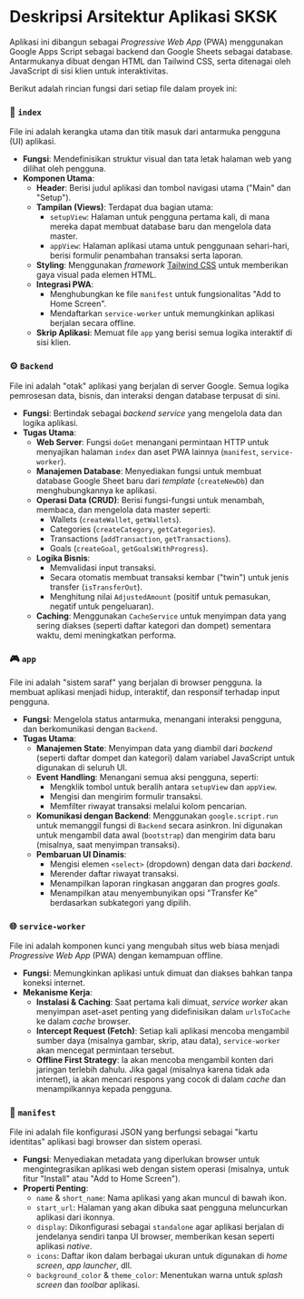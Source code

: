 # Deskripsi Arsitektur Aplikasi SKSK

Aplikasi ini dibangun sebagai *Progressive Web App* (PWA) menggunakan Google Apps Script sebagai backend dan Google Sheets sebagai database. Antarmukanya dibuat dengan HTML dan Tailwind CSS, serta ditenagai oleh JavaScript di sisi klien untuk interaktivitas.

Berikut adalah rincian fungsi dari setiap file dalam proyek ini:

### 📄 `index`
File ini adalah kerangka utama dan titik masuk dari antarmuka pengguna (UI) aplikasi.

* **Fungsi**: Mendefinisikan struktur visual dan tata letak halaman web yang dilihat oleh pengguna.
* **Komponen Utama**:
    * **Header**: Berisi judul aplikasi dan tombol navigasi utama ("Main" dan "Setup").
    * **Tampilan (Views)**: Terdapat dua bagian utama:
        * `setupView`: Halaman untuk pengguna pertama kali, di mana mereka dapat membuat database baru dan mengelola data master.
        * `appView`: Halaman aplikasi utama untuk penggunaan sehari-hari, berisi formulir penambahan transaksi serta laporan.
    * **Styling**: Menggunakan *framework* [Tailwind CSS](https://tailwindcss.com/) untuk memberikan gaya visual pada elemen HTML.
    * **Integrasi PWA**:
        * Menghubungkan ke file `manifest` untuk fungsionalitas "Add to Home Screen".
        * Mendaftarkan `service-worker` untuk memungkinkan aplikasi berjalan secara offline.
    * **Skrip Aplikasi**: Memuat file `app` yang berisi semua logika interaktif di sisi klien.

### ⚙️ `Backend`
File ini adalah "otak" aplikasi yang berjalan di server Google. Semua logika pemrosesan data, bisnis, dan interaksi dengan database terpusat di sini.

* **Fungsi**: Bertindak sebagai *backend service* yang mengelola data dan logika aplikasi.
* **Tugas Utama**:
    * **Web Server**: Fungsi `doGet` menangani permintaan HTTP untuk menyajikan halaman `index` dan aset PWA lainnya (`manifest`, `service-worker`).
    * **Manajemen Database**: Menyediakan fungsi untuk membuat database Google Sheet baru dari *template* (`createNewDb`) dan menghubungkannya ke aplikasi.
    * **Operasi Data (CRUD)**: Berisi fungsi-fungsi untuk menambah, membaca, dan mengelola data master seperti:
        * Wallets (`createWallet`, `getWallets`).
        * Categories (`createCategory`, `getCategories`).
        * Transactions (`addTransaction`, `getTransactions`).
        * Goals (`createGoal`, `getGoalsWithProgress`).
    * **Logika Bisnis**:
        * Memvalidasi input transaksi.
        * Secara otomatis membuat transaksi kembar ("twin") untuk jenis transfer (`isTransferOut`).
        * Menghitung nilai `AdjustedAmount` (positif untuk pemasukan, negatif untuk pengeluaran).
    * **Caching**: Menggunakan `CacheService` untuk menyimpan data yang sering diakses (seperti daftar kategori dan dompet) sementara waktu, demi meningkatkan performa.

### 🎮 `app`
File ini adalah "sistem saraf" yang berjalan di browser pengguna. Ia membuat aplikasi menjadi hidup, interaktif, dan responsif terhadap input pengguna.

* **Fungsi**: Mengelola status antarmuka, menangani interaksi pengguna, dan berkomunikasi dengan `Backend`.
* **Tugas Utama**:
    * **Manajemen State**: Menyimpan data yang diambil dari *backend* (seperti daftar dompet dan kategori) dalam variabel JavaScript untuk digunakan di seluruh UI.
    * **Event Handling**: Menangani semua aksi pengguna, seperti:
        * Mengklik tombol untuk beralih antara `setupView` dan `appView`.
        * Mengisi dan mengirim formulir transaksi.
        * Memfilter riwayat transaksi melalui kolom pencarian.
    * **Komunikasi dengan Backend**: Menggunakan `google.script.run` untuk memanggil fungsi di `Backend` secara asinkron. Ini digunakan untuk mengambil data awal (`bootstrap`) dan mengirim data baru (misalnya, saat menyimpan transaksi).
    * **Pembaruan UI Dinamis**:
        * Mengisi elemen `<select>` (dropdown) dengan data dari *backend*.
        * Merender daftar riwayat transaksi.
        * Menampilkan laporan ringkasan anggaran dan progres *goals*.
        * Menampilkan atau menyembunyikan opsi "Transfer Ke" berdasarkan subkategori yang dipilih.

### 🌐 `service-worker`
File ini adalah komponen kunci yang mengubah situs web biasa menjadi *Progressive Web App* (PWA) dengan kemampuan offline.

* **Fungsi**: Memungkinkan aplikasi untuk dimuat dan diakses bahkan tanpa koneksi internet.
* **Mekanisme Kerja**:
    * **Instalasi & Caching**: Saat pertama kali dimuat, *service worker* akan menyimpan aset-aset penting yang didefinisikan dalam `urlsToCache` ke dalam *cache* browser.
    * **Intercept Request (Fetch)**: Setiap kali aplikasi mencoba mengambil sumber daya (misalnya gambar, skrip, atau data), `service-worker` akan mencegat permintaan tersebut.
    * **Offline First Strategy**: Ia akan mencoba mengambil konten dari jaringan terlebih dahulu. Jika gagal (misalnya karena tidak ada internet), ia akan mencari respons yang cocok di dalam *cache* dan menampilkannya kepada pengguna.

### 📝 `manifest`
File ini adalah file konfigurasi JSON yang berfungsi sebagai "kartu identitas" aplikasi bagi browser dan sistem operasi.

* **Fungsi**: Menyediakan metadata yang diperlukan browser untuk mengintegrasikan aplikasi web dengan sistem operasi (misalnya, untuk fitur "Install" atau "Add to Home Screen").
* **Properti Penting**:
    * `name` & `short_name`: Nama aplikasi yang akan muncul di bawah ikon.
    * `start_url`: Halaman yang akan dibuka saat pengguna meluncurkan aplikasi dari ikonnya.
    * `display`: Dikonfigurasi sebagai `standalone` agar aplikasi berjalan di jendelanya sendiri tanpa UI browser, memberikan kesan seperti aplikasi *native*.
    * `icons`: Daftar ikon dalam berbagai ukuran untuk digunakan di *home screen*, *app launcher*, dll.
    * `background_color` & `theme_color`: Menentukan warna untuk *splash screen* dan *toolbar* aplikasi.
